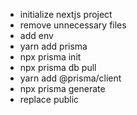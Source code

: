 - initialize nextjs project
- remove unnecessary files
- add env
- yarn add prisma
- npx prisma init
- npx prisma db pull
- yarn add @prisma/client
- npx prisma generate
- replace public
